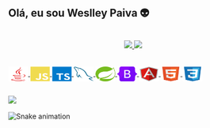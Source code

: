<h2>Olá, eu sou Weslley Paiva 👽</h2> 


<div align="center"><br>
  <a href="https://github.com/paivawes">
  <img height="180em" src="https://github-readme-stats.vercel.app/api?username=paivawes&show_icons=true&theme=chartreuse-dark&include_all_commits=true&count_private=true"/>
  <img height="180em" src="https://github-readme-stats.vercel.app/api/top-langs/?username=paivawes&layout=compact&langs_count=7&theme=chartreuse-dark"/>
</div>
  <br>
<div style="display: inline_block"><br>
  <img align="center" alt="wes-java" height="30" width="40" src="https://github.com/devicons/devicon/blob/master/icons/java/java-plain.svg">
  <img align="center" alt="wes-js" height="30" width="40" src="https://github.com/devicons/devicon/blob/master/icons/javascript/javascript-plain.svg">
  <img align="center" alt="wes-ts" height="30" width="40" src="https://github.com/devicons/devicon/blob/master/icons/typescript/typescript-plain.svg">
  <img align="center" alt="wes-mysql" height="30" width="40" src="https://github.com/devicons/devicon/blob/master/icons/mysql/mysql-plain.svg">
  <img align="center" alt="wes-spring" height="30" width="40" src="https://github.com/devicons/devicon/blob/master/icons/spring/spring-original.svg">
  <img align="center" alt="wes-bootstrap" height="30" width="40" src="https://github.com/devicons/devicon/blob/master/icons/bootstrap/bootstrap-original.svg">
  <img align="center" alt="wes-angular" height="30" width="40" src="https://github.com/devicons/devicon/blob/master/icons/angularjs/angularjs-original.svg">
  <img align="center" alt="wes-HTML" height="30" width="40" src="https://raw.githubusercontent.com/devicons/devicon/master/icons/html5/html5-original.svg">
  <img align="center" alt="wes-CSS" height="30" width="40" src="https://raw.githubusercontent.com/devicons/devicon/master/icons/css3/css3-original.svg">
  
 </div> 
  
##

<div>
  <a href="https://www.linkedin.com/in/paivawes/" target="_blank"> <img src="https://img.shields.io/badge/LinkedIn-0077B5?style=for-the-badge&logo=linkedin&logoColor=white"></a>
  <a href"" target="_blank"> <img scr"https://img.shields.io/badge/Telegram-2CA5E0?style=for-the-badge&logo=telegram&logoColor=white"> </a>
</div>

![Snake animation](https://github.com/paivawes/paivawes/blob/output/github-contribution-grid-snake.svg)
 




